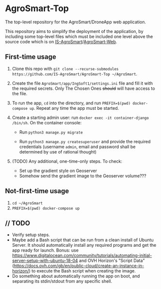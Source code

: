 # AgroSmart-Top
The top-level repository for the AgroSmart/DroneApp web application.

This repository aims to simplify the deployment of the application, by including some top-level files which must be included one level above the source code which is on [IS-AgroSmart](https://github.com/IS-AgroSmart)/[AgroSmart-Web](https://github.com/IS-AgroSmart/AgroSmart-Web).

## First-time usage

1. Clone this repo with `git clone --recurse-submodules https://github.com/IS-AgroSmart/AgroSmart-Top ~/AgroSmart`.

2. Create the file `AgroSmart/app/IngSoft1/settings.ini` file and fill it with the required secrets. Only The Chosen Ones ~~should~~ will have access to the file.

3. To run the app, `cd` into the directory, and run `PREFIX=$(pwd) docker-compose up`. Repeat any time the app must be started.

4. Create a starting admin user: run `docker exec -it container-django /bin/sh`. On the container console:

   * Run  `python3 manage.py migrate`

   * Run `python3 manage.py createsuperuser` and provide the required credentials (username `admin`, email and password shall be determined by use of rational thought)

5. (TODO) Any additional, one-time-only steps. To check:

   * Set up the gradient style on Geoserver
   * Somehow send the gradient image to the Geoserver volume???

## Not-first-time usage

1. `cd ~/AgroSmart`
2. `PREFIX=$(pwd) docker-compose up`

## // TODO

* Verify setup steps.
* Maybe add a Bash script that can be run from a clean install of Ubuntu Server. It should automatically install any required programs and get the app ready for launch. Bonus: use https://www.digitalocean.com/community/tutorials/automating-initial-server-setup-with-ubuntu-18-04 and OVH Horizon's "Script Data" (https://docs.ovh.com/gb/en/public-cloud/create-an-instance-in-horizon/) to execute the Bash script when creating the image.
* Do something about automatically running the app on boot, and separating its stdin/stdout from any specific shell.

